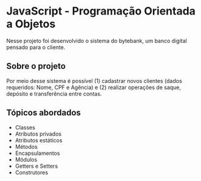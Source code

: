 # JavaScript - Programação Orientada a Objetos
Nesse projeto foi desenvolvido o sistema do bytebank, um banco digital pensado para o cliente. 

## Sobre o projeto
Por meio desse sistema é possível (1) cadastrar novos clientes (dados requeridos: Nome, CPF e Agência) e (2) realizar operações de saque, depósito e transferência entre contas.

## Tópicos abordados
* Classes
* Atributos privados
* Atributos estáticos
* Métodos
* Encapsulamentos
* Módulos
* Getters e Setters 
* Construtores
